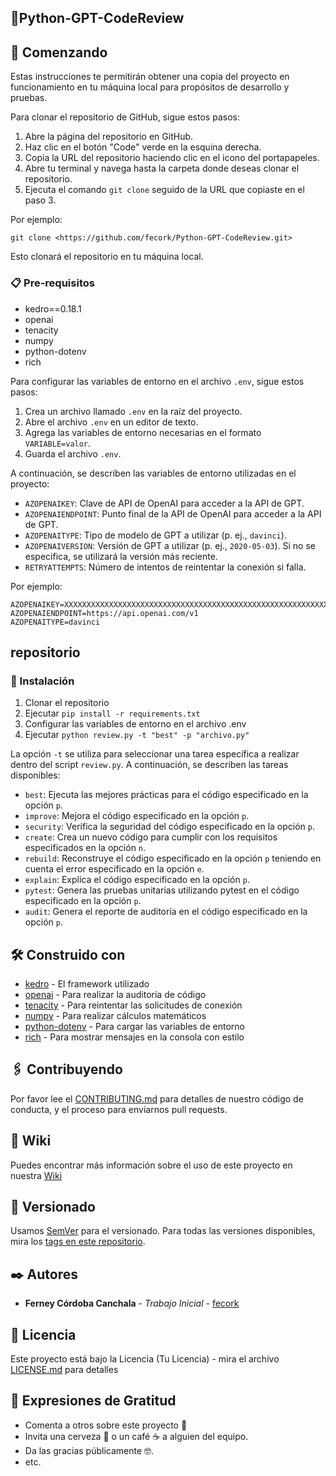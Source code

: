 ## 📌Python-GPT-CodeReview

## 🚀 Comenzando

Estas instrucciones te permitirán obtener una copia del proyecto en funcionamiento en tu máquina local para propósitos de desarrollo y pruebas.

Para clonar el repositorio de GitHub, sigue estos pasos:

1. Abre la página del repositorio en GitHub.
2. Haz clic en el botón "Code" verde en la esquina derecha.
3. Copia la URL del repositorio haciendo clic en el icono del portapapeles.
4. Abre tu terminal y navega hasta la carpeta donde deseas clonar el repositorio.
5. Ejecuta el comando `git clone` seguido de la URL que copiaste en el paso 3.

Por ejemplo:

```
git clone <https://github.com/fecork/Python-GPT-CodeReview.git>

```

Esto clonará el repositorio en tu máquina local.

### 📋 Pre-requisitos

- kedro==0.18.1
- openai
- tenacity
- numpy
- python-dotenv
- rich

Para configurar las variables de entorno en el archivo `.env`, sigue estos pasos:

1. Crea un archivo llamado `.env` en la raíz del proyecto.
2. Abre el archivo `.env` en un editor de texto.
3. Agrega las variables de entorno necesarias en el formato `VARIABLE=valor`.
4. Guarda el archivo `.env`.

A continuación, se describen las variables de entorno utilizadas en el proyecto:

- `AZOPENAIKEY`: Clave de API de OpenAI para acceder a la API de GPT.
- `AZOPENAIENDPOINT`: Punto final de la API de OpenAI para acceder a la API de GPT.
- `AZOPENAITYPE`: Tipo de modelo de GPT a utilizar (p. ej., `davinci`).
- `AZOPENAIVERSION`: Versión de GPT a utilizar (p. ej., `2020-05-03`). Si no se especifica, se utilizará la versión más reciente.
- `RETRYATTEMPTS`: Número de intentos de reintentar la conexión si falla.

Por ejemplo:

```
AZOPENAIKEY=XXXXXXXXXXXXXXXXXXXXXXXXXXXXXXXXXXXXXXXXXXXXXXXXXXXXXXXXXXXXXXXXXXXXXXXXXXXXXXXXXXXXXXXXXXXXXXXXXXXXXXXXXXXXXXX
AZOPENAIENDPOINT=https://api.openai.com/v1
AZOPENAITYPE=davinci

```

## repositorio

### 🔧 Instalación

1. Clonar el repositorio
2. Ejecutar `pip install -r requirements.txt`
3. Configurar las variables de entorno en el archivo .env
4. Ejecutar `python review.py -t "best" -p "archivo.py"`

La opción `-t` se utiliza para seleccionar una tarea específica a realizar dentro del script `review.py`. A continuación, se describen las tareas disponibles:

- `best`: Ejecuta las mejores prácticas para el código especificado en la opción `p`.
- `improve`: Mejora el código especificado en la opción `p`.
- `security`: Verifica la seguridad del código especificado en la opción `p`.
- `create`: Crea un nuevo código para cumplir con los requisitos especificados en la opción `n`.
- `rebuild`: Reconstruye el código especificado en la opción `p` teniendo en cuenta el error especificado en la opción `e`.
- `explain`: Explica el código especificado en la opción `p`.
- `pytest`: Genera las pruebas unitarias utilizando pytest en el código especificado en la opción `p`.
- `audit`: Genera el reporte de auditoría en el código especificado en la opción `p`.

## 🛠️ Construido con

- [kedro](https://kedro.readthedocs.io/en/stable/) - El framework utilizado
- [openai](https://beta.openai.com/docs/api-reference/introduction/) - Para realizar la auditoría de código
- [tenacity](https://tenacity.readthedocs.io/en/latest/) - Para reintentar las solicitudes de conexión
- [numpy](https://numpy.org/) - Para realizar cálculos matemáticos
- [python-dotenv](https://pypi.org/project/python-dotenv/) - Para cargar las variables de entorno
- [rich](https://rich.readthedocs.io/) - Para mostrar mensajes en la consola con estilo

## 🖇️ Contribuyendo

Por favor lee el [CONTRIBUTING.md](https://gist.github.com/villanuevand/xxxxxx) para detalles de nuestro código de conducta, y el proceso para enviarnos pull requests.

## 📖 Wiki

Puedes encontrar más información sobre el uso de este proyecto en nuestra [Wiki](https://github.com/tu/proyecto/wiki)

## 📌 Versionado

Usamos [SemVer](http://semver.org/) para el versionado. Para todas las versiones disponibles, mira los [tags en este repositorio](https://github.com/tu/proyecto/tags).

## ✒️ Autores

- **Ferney Córdoba Canchala** - *Trabajo Inicial* - [fecork](https://github.com/fecork)

## 📄 Licencia

Este proyecto está bajo la Licencia (Tu Licencia) - mira el archivo [LICENSE.md](notion://www.notion.so/fecork/LICENSE.md) para detalles

## 🎁 Expresiones de Gratitud

- Comenta a otros sobre este proyecto 📢
- Invita una cerveza 🍺 o un café ☕ a alguien del equipo.
- Da las gracias públicamente 🤓.
- etc.